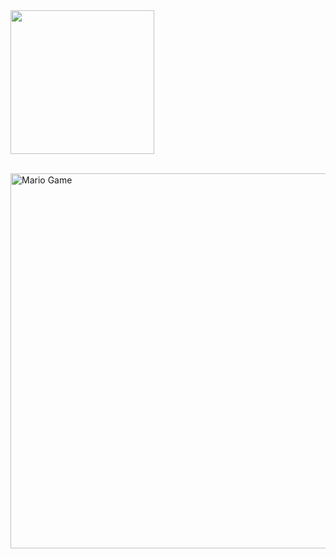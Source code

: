 
<img src="https://raw.githubusercontent.com/rizkiramadhan4617/RR018-BOT/main/RR_018/20201101_193857.png" width="230" height="230"/>
</p>
<br>

<img src="https://github.com/TheDudeThatCode/TheDudeThatCode/blob/master/Assets/Mario_Gameplay.gif" alt="Mario Game" width="600" />
